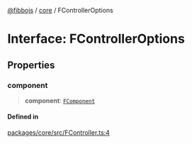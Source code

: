 [@fibbojs](/api/index) / [core](/api/core) / FControllerOptions

# Interface: FControllerOptions

## Properties

### component

> **component**: [`FComponent`](../classes/FComponent.md)

#### Defined in

[packages/core/src/FController.ts:4](https://github.com/fibbojs/fibbo/blob/ca0e011a21c87d9c4978217c9b9041de6ed31595/packages/core/src/FController.ts#L4)
